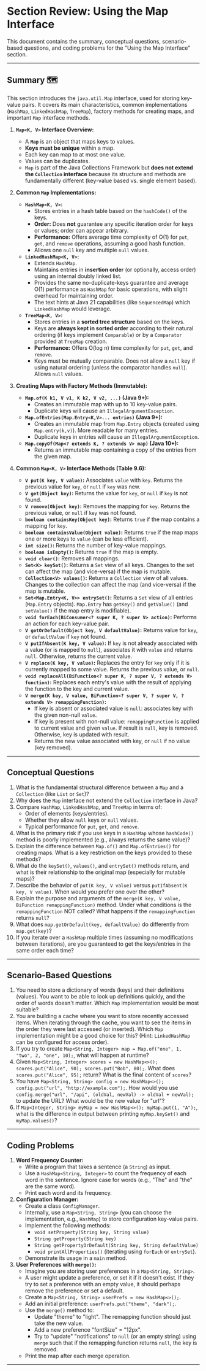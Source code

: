 # Section Review: Using the Map Interface

This document contains the summary, conceptual questions, scenario-based questions, and coding problems for the "Using the Map Interface" section.

-----

## Summary 🗺️

This section introduces the `java.util.Map` interface, used for storing key-value pairs. It covers its main characteristics, common implementations (`HashMap`, `LinkedHashMap`, `TreeMap`), factory methods for creating maps, and important `Map` interface methods.

1.  **`Map<K, V>` Interface Overview:**

    * A **`Map`** is an object that maps keys to values.
    * **Keys must be unique** within a map.
    * Each key can map to at most one value.
    * Values can be duplicates.
    * `Map` is part of the Java Collections Framework but **does not extend the `Collection` interface** because its structure and methods are fundamentally different (key-value based vs. single element based).

2.  **Common `Map` Implementations:**

    * **`HashMap<K, V>`:**
        * Stores entries in a hash table based on the `hashCode()` of the keys.
        * **Order:** Does **not** guarantee any specific iteration order for keys or values; order can appear arbitrary.
        * **Performance:** Offers average time complexity of O(1) for `put`, `get`, and `remove` operations, assuming a good hash function.
        * Allows one `null` key and multiple `null` values.
    * **`LinkedHashMap<K, V>`:**
        * Extends `HashMap`.
        * Maintains entries in **insertion order** (or optionally, access order) using an internal doubly linked list.
        * Provides the same no-duplicate-keys guarantee and average O(1) performance as `HashMap` for basic operations, with slight overhead for maintaining order.
        * The text hints at Java 21 capabilities (like `SequencedMap`) which `LinkedHashMap` would leverage.
    * **`TreeMap<K, V>`:**
        * Stores entries in a **sorted tree structure** based on the keys.
        * Keys are **always kept in sorted order** according to their natural ordering (if keys implement `Comparable`) or by a `Comparator` provided at `TreeMap` creation.
        * **Performance:** Offers O(log n) time complexity for `put`, `get`, and `remove`.
        * Keys must be mutually comparable. Does not allow a `null` key if using natural ordering (unless the comparator handles `null`). Allows `null` values.

3.  **Creating Maps with Factory Methods (Immutable):**

    * **`Map.of(K k1, V v1, K k2, V v2, ...)` (Java 9+):**
        * Creates an immutable map with up to 10 key-value pairs.
        * Duplicate keys will cause an `IllegalArgumentException`.
    * **`Map.ofEntries(Map.Entry<K,V>... entries)` (Java 9+):**
        * Creates an immutable map from `Map.Entry` objects (created using `Map.entry(k,v)`). More readable for many entries.
        * Duplicate keys in entries will cause an `IllegalArgumentException`.
    * **`Map.copyOf(Map<? extends K, ? extends V> map)` (Java 10+):**
        * Returns an immutable map containing a copy of the entries from the given map.

4.  **Common `Map<K, V>` Interface Methods (Table 9.6):**

    * **`V put(K key, V value)`:** Associates `value` with `key`. Returns the previous value for `key`, or `null` if `key` was new.
    * **`V get(Object key)`:** Returns the value for `key`, or `null` if `key` is not found.
    * **`V remove(Object key)`:** Removes the mapping for `key`. Returns the previous value, or `null` if `key` was not found.
    * **`boolean containsKey(Object key)`:** Returns `true` if the map contains a mapping for `key`.
    * **`boolean containsValue(Object value)`:** Returns `true` if the map maps one or more keys to `value` (can be less efficient).
    * **`int size()`:** Returns the number of key-value mappings.
    * **`boolean isEmpty()`:** Returns `true` if the map is empty.
    * **`void clear()`:** Removes all mappings.
    * **`Set<K> keySet()`:** Returns a `Set` view of all keys. Changes to the set can affect the map (and vice-versa) if the map is mutable.
    * **`Collection<V> values()`:** Returns a `Collection` view of all values. Changes to the collection can affect the map (and vice-versa) if the map is mutable.
    * **`Set<Map.Entry<K, V>> entrySet()`:** Returns a `Set` view of all entries (`Map.Entry` objects). `Map.Entry` has `getKey()` and `getValue()` (and `setValue()` if the map entry is modifiable).
    * **`void forEach(BiConsumer<? super K, ? super V> action)`:** Performs an action for each key-value pair.
    * **`V getOrDefault(Object key, V defaultValue)`:** Returns value for `key`, or `defaultValue` if `key` not found.
    * **`V putIfAbsent(K key, V value)`:** If `key` is not already associated with a value (or is mapped to `null`), associates it with `value` and returns `null`. Otherwise, returns the current value.
    * **`V replace(K key, V value)`:** Replaces the entry for `key` only if it is currently mapped to some value. Returns the previous value, or `null`.
    * **`void replaceAll(BiFunction<? super K, ? super V, ? extends V> function)`:** Replaces each entry's value with the result of applying the function to the key and current value.
    * **`V merge(K key, V value, BiFunction<? super V, ? super V, ? extends V> remappingFunction)`:**
        * If key is absent or associated value is `null`: associates key with the given non-null `value`.
        * If key is present with non-null value: `remappingFunction` is applied to current value and given `value`. If result is `null`, key is removed. Otherwise, key is updated with result.
        * Returns the new value associated with key, or `null` if no value (key removed).

-----

## Conceptual Questions

1.  What is the fundamental structural difference between a `Map` and a `Collection` (like `List` or `Set`)?
2.  Why does the `Map` interface not extend the `Collection` interface in Java?
3.  Compare `HashMap`, `LinkedHashMap`, and `TreeMap` in terms of:
    * Order of elements (keys/entries).
    * Whether they allow `null` keys or `null` values.
    * Typical performance for `put`, `get`, and `remove`.
4.  What is the primary risk if you use keys in a `HashMap` whose `hashCode()` method is poorly implemented (e.g., always returns the same value)?
5.  Explain the difference between `Map.of()` and `Map.ofEntries()` for creating maps. What is a key restriction on the keys provided to these methods?
6.  What do the `keySet()`, `values()`, and `entrySet()` methods return, and what is their relationship to the original map (especially for mutable maps)?
7.  Describe the behavior of `put(K key, V value)` versus `putIfAbsent(K key, V value)`. When would you prefer one over the other?
8.  Explain the purpose and arguments of the `merge(K key, V value, BiFunction remappingFunction)` method. Under what conditions is the `remappingFunction` NOT called? What happens if the `remappingFunction` returns `null`?
9.  What does `map.getOrDefault(key, defaultValue)` do differently from `map.get(key)`?
10. If you iterate over a `HashMap` multiple times (assuming no modifications between iterations), are you guaranteed to get the keys/entries in the same order each time?

-----

## Scenario-Based Questions

1.  You need to store a dictionary of words (keys) and their definitions (values). You want to be able to look up definitions quickly, and the order of words doesn't matter. Which `Map` implementation would be most suitable?
2.  You are building a cache where you want to store recently accessed items. When iterating through the cache, you want to see the items in the order they were last accessed (or inserted). Which `Map` implementation might be a good choice for this? (Hint: `LinkedHashMap` can be configured for access order).
3.  If you try to create `Map<String, Integer> map = Map.of("one", 1, "two", 2, "one", 10);`, what will happen at runtime?
4.  Given `Map<String, Integer> scores = new HashMap<>(); scores.put("Alice", 90); scores.put("Bob", 80);`. What does `scores.put("Alice", 95);` return? What is the final content of `scores`?
5.  You have `Map<String, String> config = new HashMap<>(); config.put("url", "http://example.com");`. How would you use `config.merge("url", "/api", (oldVal, newVal) -> oldVal + newVal);` to update the URL? What would be the new value for "url"?
6.  If `Map<Integer, String> myMap = new HashMap<>(); myMap.put(1, "A");`, what is the difference in output between printing `myMap.keySet()` and `myMap.values()`?

-----

## Coding Problems

1.  **Word Frequency Counter:**
    * Write a program that takes a sentence (a `String`) as input.
    * Use a `HashMap<String, Integer>` to count the frequency of each word in the sentence. Ignore case for words (e.g., "The" and "the" are the same word).
    * Print each word and its frequency.
2.  **Configuration Manager:**
    * Create a class `ConfigManager`.
    * Internally, use a `Map<String, String>` (you can choose the implementation, e.g., `HashMap`) to store configuration key-value pairs.
    * Implement the following methods:
        * `void setProperty(String key, String value)`
        * `String getProperty(String key)`
        * `String getPropertyOrDefault(String key, String defaultValue)`
        * `void printAllProperties()` (iterating using `forEach` or `entrySet`).
    * Demonstrate its usage in a `main` method.
3.  **User Preferences with `merge()`:**
    * Imagine you are storing user preferences in a `Map<String, String>`.
    * A user might update a preference, or set it if it doesn't exist. If they try to set a preference with an empty value, it should perhaps remove the preference or set a default.
    * Create a `Map<String, String> userPrefs = new HashMap<>();`.
    * Add an initial preference: `userPrefs.put("theme", "dark");`.
    * Use the `merge()` method to:
        * Update "theme" to "light". The remapping function should just take the new value.
        * Add a new preference "fontSize" = "12px".
        * Try to "update" "notifications" to `null` (or an empty string) using `merge` such that if the remapping function returns `null`, the key is removed.
    * Print the map after each merge operation.

-----